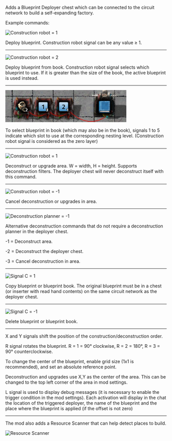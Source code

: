 Adds a Blueprint Deployer chest which can be connected to the circuit network to build a self-expanding factory.

Example commands:

![Construction robot = 1](docs/construction-robot_1.jpg)

Deploy blueprint. Construction robot signal can be any value ≥ 1.

---

![Construction robot = 2](docs/construction-robot_2.jpg)

Deploy blueprint from book. Construction robot signal selects which blueprint to use.  If it is greater than the size of the book, the active blueprint is used instead.

---

![Construction robot = 3](docs/nested_navigation.png)

To select blueprint in book (which may also be in the book), signals 1 to 5 indicate which slot to use at the corresponding nesting level. (Construction robot signal is considered as the zero layer)

---

![Construction robot = 1](docs/construction-robot_3.jpg)

Deconstruct or upgrade area. W = width, H = height. Supports deconstruction filters. The deployer chest will never deconstruct itself with this command.

---

![Construction robot = -1](docs/construction-robot_-1.jpg)

Cancel deconstruction or upgrades in area.

---

![Deconstruction planner = -1](docs/deconstruction-planner.jpg)

Alternative deconstruction commands that do not require a deconstruction planner in the deployer chest.

-1 = Deconstruct area.

-2 = Deconstruct the deployer chest.

-3 = Cancel deconstruction in area.

---

![Signal C = 1](docs/signal-c-1.jpg)

Copy blueprint or blueprint book. The original blueprint must be in a chest (or inserter with read hand contents) on the same circuit network as the deployer chest.

---

![Signal C = -1](docs/signal-c-2.jpg)

Delete blueprint or blueprint book.

---

X and Y signals shift the position of the construction/deconstruction order.

R signal rotates the blueprint. R = 1 = 90° clockwise, R = 2 = 180°, R = 3 = 90° counterclockwise.

To change the center of the blueprint, enable grid size (1x1 is recommended), and set an absolute reference point.

Deconstruction and upgrades use X,Y as the center of the area. This can be changed to the top left corner of the area in mod settings.

L signal is used to display debug messages (it is necessary to enable the trigger condition in the mod settings).
Each activation will display in the chat the location of the triggered deployer, the name of the blueprint and the place where the blueprint is applied (if the offset is not zero)

---

The mod also adds a Resource Scanner that can help detect places to build.

![Resource Scanner](docs/scanner.png)
